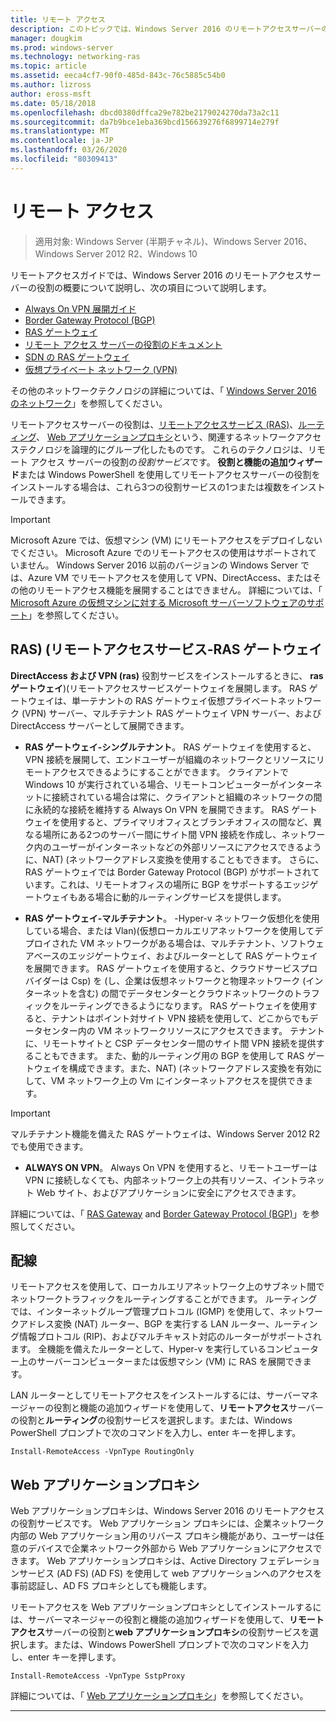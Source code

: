 ```yaml
---
title: リモート アクセス
description: このトピックでは、Windows Server 2016 のリモートアクセスサーバーの役割の概要について説明します。
manager: dougkim
ms.prod: windows-server
ms.technology: networking-ras
ms.topic: article
ms.assetid: eeca4cf7-90f0-485d-843c-76c5885c54b0
ms.author: lizross
author: eross-msft
ms.date: 05/18/2018
ms.openlocfilehash: dbcd0380dffca29e782be2179024270da73a2c11
ms.sourcegitcommit: da7b9bce1eba369bcd156639276f6899714e279f
ms.translationtype: MT
ms.contentlocale: ja-JP
ms.lasthandoff: 03/26/2020
ms.locfileid: "80309413"
---
```

# <a name="remote-access"></a>リモート アクセス

>適用対象: Windows Server (半期チャネル)、Windows Server 2016、Windows Server 2012 R2、Windows 10

リモートアクセスガイドでは、Windows Server 2016 のリモートアクセスサーバーの役割の概要について説明し、次の項目について説明します。

- [Always On VPN 展開ガイド](vpn/always-on-vpn/deploy/always-on-vpn-deploy.md)
- [Border Gateway Protocol &#40;BGP&#41;](bgp/Border-Gateway-Protocol-BGP.md)
- [RAS ゲートウェイ](ras-gateway/RAS-Gateway.md) 
- [リモート アクセス サーバーの役割のドキュメント](ras/Remote-Access-Server-Role-Documentation.md)
- [SDN の RAS ゲートウェイ](../../networking/sdn/technologies/network-function-virtualization/RAS-Gateway-for-SDN.md)
- [仮想プライベート ネットワーク (VPN)](vpn/vpn-top.md)
 
その他のネットワークテクノロジの詳細については、「 [Windows Server 2016 のネットワーク](https://docs.microsoft.com/windows-server/networking/networking)」を参照してください。

リモートアクセスサーバーの役割は、[リモートアクセスサービス (RAS)](#bkmk_da)、[ルーティング](#bkmk_rras)、 [Web アプリケーションプロキシ](#bkmk_proxy)という、関連するネットワークアクセステクノロジを論理的にグループ化したものです。 これらのテクノロジは、リモート アクセス サーバーの役割の*役割サービス*です。 **役割と機能の追加ウィザード**または Windows PowerShell を使用してリモートアクセスサーバーの役割をインストールする場合は、これら3つの役割サービスの1つまたは複数をインストールできます。

>[!IMPORTANT]
>Microsoft Azure では、仮想マシン \(VM\) にリモートアクセスをデプロイしないでください。 Microsoft Azure でのリモートアクセスの使用はサポートされていません。 Windows Server 2016 以前のバージョンの Windows Server では、Azure VM でリモートアクセスを使用して VPN、DirectAccess、またはその他のリモートアクセス機能を展開することはできません。 詳細については、「 [Microsoft Azure の仮想マシンに対する Microsoft サーバーソフトウェアのサポート](https://support.microsoft.com/help/2721672/microsoft-server-software-support-for-microsoft-azure-virtual-machines)」を参照してください。

## <a name="remote-access-service-ras---ras-gateway"></a><a name="bkmk_da"></a>RAS\) \(リモートアクセスサービス-RAS ゲートウェイ

**DirectAccess および VPN (ras)** 役割サービスをインストールするときに、 **ras ゲートウェイ**\)\(リモートアクセスサービスゲートウェイを展開します。 RAS ゲートウェイは、単一テナントの RAS ゲートウェイ仮想プライベートネットワーク \(VPN\) サーバー、マルチテナント RAS ゲートウェイ VPN サーバー、および DirectAccess サーバーとして展開できます。

- **RAS ゲートウェイ-シングルテナント**。 RAS ゲートウェイを使用すると、VPN 接続を展開して、エンドユーザーが組織のネットワークとリソースにリモートアクセスできるようにすることができます。 クライアントで Windows 10 が実行されている場合、リモートコンピューターがインターネットに接続されている場合は常に、クライアントと組織のネットワークの間に永続的な接続を維持する Always On VPN を展開できます。 RAS ゲートウェイを使用すると、プライマリオフィスとブランチオフィスの間など、異なる場所にある2つのサーバー間にサイト間 VPN 接続を作成し、ネットワーク内のユーザーがインターネットなどの外部リソースにアクセスできるように、NAT\) \(ネットワークアドレス変換を使用することもできます。 さらに、RAS ゲートウェイでは Border Gateway Protocol (BGP) がサポートされています。これは、リモートオフィスの場所に BGP をサポートするエッジゲートウェイもある場合に動的ルーティングサービスを提供します。

- **RAS ゲートウェイ-マルチテナント**。 \-Hyper-v ネットワーク仮想化を使用している場合、または Vlan\)\(仮想ローカルエリアネットワークを使用してデプロイされた VM ネットワークがある場合は、マルチテナント、ソフトウェアベースのエッジゲートウェイ、およびルーターとして RAS ゲートウェイを展開できます。 RAS ゲートウェイを使用すると、クラウドサービスプロバイダーは Csp\) を \(し、企業は仮想ネットワークと物理ネットワーク (インターネットを含む) の間でデータセンターとクラウドネットワークのトラフィックをルーティングできるようになります。 RAS ゲートウェイを使用すると、テナントはポイント対サイト VPN 接続を使用して、どこからでもデータセンター内の VM ネットワークリソースにアクセスできます。 テナントに、リモートサイトと CSP データセンター間のサイト間 VPN 接続を提供することもできます。 また、動的ルーティング用の BGP を使用して RAS ゲートウェイを構成できます。また、NAT\) \(ネットワークアドレス変換を有効にして、VM ネットワーク上の Vm にインターネットアクセスを提供できます。

>[!IMPORTANT]
> マルチテナント機能を備えた RAS ゲートウェイは、Windows Server 2012 R2 でも使用できます。

- **ALWAYS ON VPN**。 Always On VPN を使用すると、リモートユーザーは VPN に接続しなくても、内部ネットワーク上の共有リソース、イントラネット Web サイト、およびアプリケーションに安全にアクセスできます。 

詳細については、「 [RAS Gateway](ras-gateway/RAS-Gateway.md) and [Border Gateway Protocol (BGP)](bgp/Border-Gateway-Protocol-BGP.md)」を参照してください。

## <a name="routing"></a><a name="bkmk_rras"></a>配線

リモートアクセスを使用して、ローカルエリアネットワーク上のサブネット間でネットワークトラフィックをルーティングすることができます。 ルーティングでは、インターネットグループ管理プロトコル (IGMP) を使用して、ネットワークアドレス変換 (NAT) ルーター、BGP を実行する LAN ルーター、ルーティング情報プロトコル (RIP)、およびマルチキャスト対応のルーターがサポートされます。 全機能を備えたルーターとして、Hyper-v を実行しているコンピューター上のサーバーコンピューターまたは仮想マシン (VM) に RAS を展開できます。

LAN ルーターとしてリモートアクセスをインストールするには、サーバーマネージャーの役割と機能の追加ウィザードを使用して、**リモートアクセス**サーバーの役割と**ルーティング**の役割サービスを選択します。または、Windows PowerShell プロンプトで次のコマンドを入力し、enter キーを押します。

```  
Install-RemoteAccess -VpnType RoutingOnly
```  

## <a name="web-application-proxy"></a><a name="bkmk_proxy"></a>Web アプリケーションプロキシ

Web アプリケーションプロキシは、Windows Server 2016 のリモートアクセスの役割サービスです。 Web アプリケーション プロキシには、企業ネットワーク内部の Web アプリケーション用のリバース プロキシ機能があり、ユーザーは任意のデバイスで企業ネットワーク外部から Web アプリケーションにアクセスできます。 Web アプリケーションプロキシは、Active Directory フェデレーションサービス (AD FS) (AD FS) を使用して web アプリケーションへのアクセスを事前認証し、AD FS プロキシとしても機能します。

リモートアクセスを Web アプリケーションプロキシとしてインストールするには、サーバーマネージャーの役割と機能の追加ウィザードを使用して、**リモートアクセス**サーバーの役割と**web アプリケーションプロキシ**の役割サービスを選択します。または、Windows PowerShell プロンプトで次のコマンドを入力し、enter キーを押します。  

```  
Install-RemoteAccess -VpnType SstpProxy  
```  

詳細については、「 [Web アプリケーションプロキシ](https://technet.microsoft.com/windows-server-docs/identity/web-application-proxy/web-application-proxy-windows-server)」を参照してください。


---